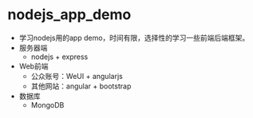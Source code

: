 # nodejs_app_demo
* 学习nodejs用的app demo，时间有限，选择性的学习一些前端后端框架。
* 服务器端
	* nodejs + express 
* Web前端
	* 公众账号：WeUI + angularjs
	* 其他网站：angular + bootstrap
* 数据库
	* MongoDB